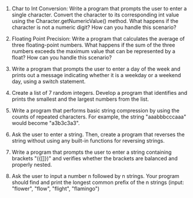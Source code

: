 1. Char to Int Conversion: Write a program that prompts the user to enter a single character. 
    Convert the character to its corresponding int value using the Character.getNumericValue() method. 
   What happens if the character is not a numeric digit? How can you handle this scenario?
2. Floating Point Precision: Write a program that calculates the average of three floating-point numbers. 
   What happens if the sum of the three numbers exceeds the maximum value that can be represented by a float? How can you handle this scenario?
  
3.  Write a program that prompts the user to enter a day of the week and prints out a message indicating whether 
    it is a weekday or a weekend day, using a switch statement.
   
4. Create a list of 7 random integers. Develop a program that identifies and prints 
   the smallest and the largest numbers from the list.
   
5. Write a program that performs basic string compression by using the counts of repeated characters. 
   For example, the string "aaabbbcccaaa" would become "a3b3c3a3".
   
6. Ask the user to enter a string. Then, create a program that reverses the string without using
   any built-in functions for reversing strings.
   
7. Write a program that prompts the user to enter a string containing brackets "({[]})" and verifies
   whether the brackets are balanced and properly nested.
   
8. Ask the user to input a number n followed by n strings. Your program should find and print the longest 
   common prefix of the n strings (input: "flower", "flow", "flight", "flamingo")

